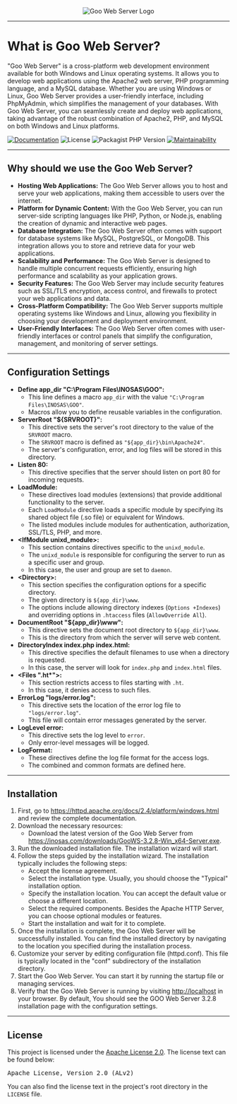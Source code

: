 
<div align="center">
  <img src= "https://github.com/nisayrdglll/denemee/assets/115365248/6001fd62-1efa-48b9-8a9d-3bd92055ccbb"
  alt="Goo Web Server Logo">
  <hr>
</div>
<h1>What is Goo Web Server? </h1>

<p>
  "Goo Web Server" is a cross-platform web development environment available for both Windows and Linux operating systems. It allows you to develop web applications using the Apache2 web server, PHP programming language, and a MySQL database. Whether you are using Windows or Linux, Goo Web Server provides a user-friendly interface, including PhpMyAdmin, which simplifies the management of your databases. With Goo Web Server, you can seamlessly create and deploy web applications, taking advantage of the robust combination of Apache2, PHP, and MySQL on both Windows and Linux platforms.
</p>
<p dir="auto">

  <a href="https://superset.apache.org" rel="nofollow"><img src="https://camo.githubusercontent.com/d65d51704b287e5d73f4c937a6268e674949aa7d61aa10478003d9d7c0461272/68747470733a2f2f696d672e736869656c64732e696f2f62616467652f646f63732d6170616368652e6f72672d626c75652e737667" alt="Documentation" data-canonical-src="https://img.shields.io/badge/docs-apache.org-blue.svg" style="max-width: 100%;"></a>
  <a><img src="https://camo.githubusercontent.com/2a2157c971b7ae1deb8eb095799440551c33dcf61ea3d965d86b496a5a65df55/68747470733a2f2f696d672e736869656c64732e696f2f62616467652f4c6963656e73652d417061636865253230322e302d626c75652e737667" alt="License" data-canonical-src="https://img.shields.io/badge/License-Apache%2.4.57-blue.svg" style="max-width: 100%;">
  </a>
<a>
<img src="https://camo.githubusercontent.com/cd8d1278950d417149d42b9c5e47795a19afce997b390ba6668f35abde0b09a5/68747470733a2f2f696d672e736869656c64732e696f2f7061636b61676973742f646570656e64656e63792d762f6d657966612f7068702d7376672f7068703f7374796c653d706c6173746963" alt="Packagist PHP Version" data-canonical-src="https://img.shields.io/packagist/dependency-v/meyfa/php-svg/php?style=plastic" style="max-width: 100%;">
</a>
<a href="https://codeclimate.com/github/meyfa/php-svg/maintainability" rel="nofollow"><img src="https://camo.githubusercontent.com/61e5e28c2aec895e6c83bcc02da4c7f780c619eff615f36cc18e0cfabb3b92c4/68747470733a2f2f6170692e636f6465636c696d6174652e636f6d2f76312f6261646765732f38663733343638363031613635336166663065382f6d61696e7461696e6162696c697479" alt="Maintainability" data-canonical-src="https://api.codeclimate.com/v1/badges/8f73468601a653aff0e8/maintainability" style="max-width: 100%;"></a>

</p>

<hr>
<div>
  <h2>Why should we use the Goo Web Server?</h2>
  
  <ul>
  <li>
    <strong>Hosting Web Applications:</strong> The Goo Web Server allows you to host and serve your web applications, making them accessible to users over the internet.
  </li>
  <li>
    <strong>Platform for Dynamic Content:</strong> With the Goo Web Server, you can run server-side scripting languages like PHP, Python, or Node.js, enabling the creation of dynamic and interactive web pages.
  </li>
  <li>
    <strong>Database Integration:</strong> The Goo Web Server often comes with support for database systems like MySQL, PostgreSQL, or MongoDB. This integration allows you to store and retrieve data for your web applications.
  </li>
  <li>
    <strong>Scalability and Performance:</strong> The Goo Web Server is designed to handle multiple concurrent requests efficiently, ensuring high performance and scalability as your application grows.
  </li>
  <li>
    <strong>Security Features:</strong> The Goo Web Server may include security features such as SSL/TLS encryption, access control, and firewalls to protect your web applications and data.
  </li>
  <li>
    <strong>Cross-Platform Compatibility:</strong> The Goo Web Server supports multiple operating systems like Windows and Linux, allowing you flexibility in choosing your development and deployment environment.
  </li>
  <li>
    <strong>User-Friendly Interfaces:</strong> The Goo Web Server often comes with user-friendly interfaces or control panels that simplify the configuration, management, and monitoring of server settings.
  </li>
</ul>
</div>
<hr>
<div>
  <h2>Configuration Settings</h2>
  
 <ul>
  <li><strong>Define app_dir "C:\Program Files\INOSAS\GOO":</strong>
    <ul>
      <li>This line defines a macro <code>app_dir</code> with the value <code>"C:\Program Files\INOSAS\GOO"</code>.</li>
      <li>Macros allow you to define reusable variables in the configuration.</li>
    </ul>
  </li>

  <li><strong>ServerRoot "${SRVROOT}":</strong>
    <ul>
      <li>This directive sets the server's root directory to the value of the <code>SRVROOT</code> macro.</li>
      <li>The <code>SRVROOT</code> macro is defined as <code>"${app_dir}\bin\Apache24"</code>.</li>
      <li>The server's configuration, error, and log files will be stored in this directory.</li>
    </ul>
  </li>

  <li><strong>Listen 80:</strong>
    <ul>
      <li>This directive specifies that the server should listen on port 80 for incoming requests.</li>
    </ul>
  </li>

  <li><strong>LoadModule:</strong>
    <ul>
      <li>These directives load modules (extensions) that provide additional functionality to the server.</li>
      <li>Each <code>LoadModule</code> directive loads a specific module by specifying its shared object file (.so file) or equivalent for Windows.</li>
      <li>The listed modules include modules for authentication, authorization, SSL/TLS, PHP, and more.</li>
    </ul>
  </li>

  <li><strong>&lt;IfModule unixd_module&gt;:</strong>
    <ul>
      <li>This section contains directives specific to the <code>unixd_module</code>.</li>
      <li>The <code>unixd_module</code> is responsible for configuring the server to run as a specific user and group.</li>
      <li>In this case, the user and group are set to <code>daemon</code>.</li>
    </ul>
  </li>

  <li><strong>&lt;Directory&gt;:</strong>
    <ul>
      <li>This section specifies the configuration options for a specific directory.</li>
      <li>The given directory is <code>${app_dir}\www</code>.</li>
      <li>The options include allowing directory indexes (<code>Options +Indexes</code>) and overriding options in <code>.htaccess</code> files (<code>AllowOverride All</code>).</li>
    </ul>
  </li>

  <li><strong>DocumentRoot "${app_dir}\www":</strong>
    <ul>
      <li>This directive sets the document root directory to <code>${app_dir}\www</code>.</li>
      <li>This is the directory from which the server will serve web content.</li>
    </ul>
  </li>

  <li><strong>DirectoryIndex index.php index.html:</strong>
    <ul>
      <li>This directive specifies the default filenames to use when a directory is requested.</li>
      <li>In this case, the server will look for <code>index.php</code> and <code>index.html</code> files.</li>
    </ul>
  </li>

  <li><strong>&lt;Files ".ht*"&gt;:</strong>
    <ul>
      <li>This section restricts access to files starting with <code>.ht</code>.</li>
      <li>In this case, it denies access to such files.</li>
    </ul>
  </li>

  <li><strong>ErrorLog "logs/error.log":</strong>
    <ul>
      <li>This directive sets the location of the error log file to <code>"logs/error.log"</code>.</li>
      <li>This file will contain error messages generated by the server.</li>
    </ul>
  </li>

  <li><strong>LogLevel error:</strong>
    <ul>
      <li>This directive sets the log level to <code>error</code>.</li>
      <li>Only error-level messages will be logged.</li>
    </ul>
  </li>

  <li><strong>LogFormat:</strong>
    <ul>
      <li>These directives define the log file format for the access logs.</li>
      <li>The combined and common formats are defined here.</li>
    </ul>
  </li>
</ul>

</div>
<hr>

<div>
  <h2>Installation </h2>
<ol>
  <li>First, go to <a href="https://httpd.apache.org/docs/2.4/platform/windows.html">https://httpd.apache.org/docs/2.4/platform/windows.html</a> and review the complete documentation.</li>
  <li>Download the necessary resources:
    <ul>
      <li>Download the latest version of the Goo Web Server from <a href="https://inosas.com/downloads/GooWS-3.2.8-Win_x64-Server.exe">https://inosas.com/downloads/GooWS-3.2.8-Win_x64-Server.exe</a>.</li>
    </ul>
  </li>
  <li>Run the downloaded installation file. The installation wizard will start.</li>
  <li>Follow the steps guided by the installation wizard. The installation typically includes the following steps:
    <ul>
      <li>Accept the license agreement.</li>
      <li>Select the installation type. Usually, you should choose the "Typical" installation option.</li>
      <li>Specify the installation location. You can accept the default value or choose a different location.</li>
      <li>Select the required components. Besides the Apache HTTP Server, you can choose optional modules or features.</li>
      <li>Start the installation and wait for it to complete.</li>
    </ul>
  </li>
  <li>Once the installation is complete, the Goo Web Server will be successfully installed. You can find the installed directory by navigating to the location you specified during the installation process.</li>
  <li>Customize your server by editing  configuration file (httpd.conf). This file is typically located in the "conf" subdirectory of the installation directory.</li>
  <li>Start the Goo Web Server. You can start it by running the startup file or managing services.</li>
  <li>Verify that the Goo Web Server is running by visiting <a href="http://localhost">http://localhost</a> in your browser. By default, You should see the GOO Web Server 3.2.8 installation page with the configuration settings.</li>
</ol>
</div>
<hr>

<div>
  <h2>License</h2>

<p>This project is licensed under the <a href="https://www.apache.org/licenses/LICENSE-2.0">Apache License 2.0</a>. The license text can be found below:</p>

<pre>
Apache License, Version 2.0 (ALv2)
</pre>

<p>You can also find the license text in the project's root directory in the <code>LICENSE</code> file.</p>

</div>
